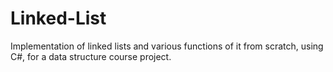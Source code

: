 # Linked-List
Implementation of linked lists and various functions of it from scratch, using C#, for a data structure course project.
